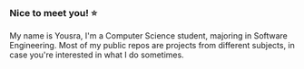 ### Nice to meet you! ⭐

My name is Yousra, I'm a Computer Science student, majoring in Software Engineering.
Most of my public repos are projects from different subjects, in case you're interested in what I do sometimes.
